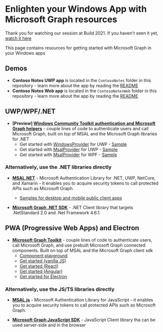# Enlighten your Windows App with Microsoft Graph resources

Thank you for watching our session at Build 2021. If you haven't seen it yet, [watch it here](https://aka.ms/OD531)

This page contains resources for getting started with Microsoft Graph in your Windows apps

## Demos

- **Contoso Notes UWP app** is located in the `ContosoNotes` folder in this repository - learn more about the app by reading the [README](./README.md)
- **Contoso Notes Web app** is located in the `ContosoNotesWeb` folder in this repository - learn more about the app by reading the [README](./ContosoNotesWeb/README.md)

## UWP/WPF/.NET

- **[Preview] [Windows Community Toolkit authentication and Microsoft Graph helpers](https://aka.ms/wgt)** - couple lines of code to authenticate users and call Microsoft Graph, built on top of MSAL and the Microsoft Graph libraries for .NET
  - Get started with [WindowsProvider](https://docs.microsoft.com/windows/communitytoolkit/graph/authentication/windowsprovider) for UWP - [Sample](https://github.com/windows-toolkit/Graph-Controls/tree/main/Samples/UwpWindowsProviderSample)
  - Get started with [MsalProvider](https://docs.microsoft.com/windows/communitytoolkit/graph/authentication/msalprovider) for UWP - [Sample](https://github.com/windows-toolkit/Graph-Controls/tree/main/Samples/UwpMsalProviderSample)
  - Get started with [MsalProvider](https://docs.microsoft.com/windows/communitytoolkit/graph/authentication/msalprovider) for WPF - [Sample](https://github.com/windows-toolkit/Graph-Controls/tree/main/Samples/WpfMsalProviderSample)

### Alternatively, use the .NET libraries directly

- [**MSAL.NET**](https://github.com/AzureAD/microsoft-authentication-library-for-dotnet) - Microsoft Authentication Library for .NET, UWP, NetCore, and Xamarin - it enables you to acquire security tokens to call protected APIs such as Microsoft Graph. 
  - [Samples for desktop and mobile public client apps](https://docs.microsoft.com/azure/active-directory/develop/sample-v2-code#desktop-and-mobile-public-client-apps) 

- [**Microsoft Graph .NET SDK**](https://github.com/microsoftgraph/msgraph-sdk-dotnet) - .NET Client library that targets .NetStandard 2.0 and .Net Framework 4.6.1.

## PWA (Progressive Web Apps) and Electron

- **[Microsoft Graph Toolkit](https://aka.ms/mgt)** - couple lines of code to authenticate users, call Microsoft Graph, and use prebuilt Microsoft Graph connected components. Built on top of MSAL and the Microsoft Graph client sdk
  - [Component playground](https://aka.ms/mgt)
  - [Get started (vanilla JS)](https://docs.microsoft.com/graph/toolkit/get-started/build-a-web-app)
  - [Get started (React)](https://docs.microsoft.com/graph/toolkit/get-started/use-toolkit-with-react)
  - [Get started (Angular)](https://docs.microsoft.com/graph/toolkit/get-started/use-toolkit-with-angular)
  - [Get started for Electron](https://docs.microsoft.com/graph/toolkit/get-started/build-an-electron-app)

### Alternatively, use the JS/TS libraries directly

- [**MSAL.js**](https://github.com/AzureAD/microsoft-authentication-library-for-js) - Microsoft Authentication Library for JavaScript - it enables you to acquire security tokens to call protected APIs such as Microsoft Graph. 

- [**Microsoft Graph JavaScript SDK**](https://github.com/microsoftgraph/msgraph-sdk-javascript) - JavaScript Client library tha can be used server-side and in the browser

